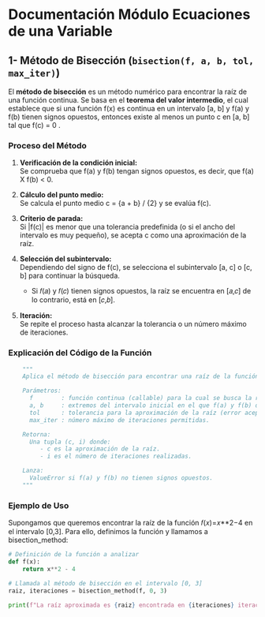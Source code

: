 # Documentación Módulo Ecuaciones de una Variable

## 1- Método de Bisección (`bisection(f, a, b, tol, max_iter)`)

El **método de bisección** es un método numérico para encontrar la raíz de una función continua. Se basa en el **teorema del valor intermedio**, el cual establece que si una función f(x) es continua en un intervalo [a, b] y f(a) y f(b) tienen signos opuestos, entonces existe al menos un punto c en [a, b] tal que f(c) = 0 .

### Proceso del Método

1. **Verificación de la condición inicial:**  
   Se comprueba que f(a) y f(b) tengan signos opuestos, es decir, que f(a) X f(b) < 0.

2. **Cálculo del punto medio:**  
   Se calcula el punto medio c = {a + b} / {2} y se evalúa f(c).

3. **Criterio de parada:**  
   Si |f(c)| es menor que una tolerancia predefinida (o si el ancho del intervalo es muy pequeño), se acepta c como una aproximación de la raíz.

4. **Selección del subintervalo:**  
   Dependiendo del signo de f(c), se selecciona el subintervalo [a, c] o [c, b] para continuar la búsqueda.

    - Si 𝑓(𝑎) y 𝑓(𝑐) tienen signos opuestos, la raíz se encuentra en [𝑎,𝑐] de lo contrario, está en [𝑐,𝑏].

5. **Iteración:**  
   Se repite el proceso hasta alcanzar la tolerancia o un número máximo de iteraciones.

### Explicación del Código de la Función

```python
    """
    Aplica el método de bisección para encontrar una raíz de la función f en el intervalo [a, b].

    Parámetros:
      f        : función continua (callable) para la cual se busca la raíz.
      a, b     : extremos del intervalo inicial en el que f(a) y f(b) deben tener signos opuestos.
      tol      : tolerancia para la aproximación de la raíz (error aceptable).
      max_iter : número máximo de iteraciones permitidas.

    Retorna:
      Una tupla (c, i) donde:
         - c es la aproximación de la raíz.
         - i es el número de iteraciones realizadas.

    Lanza:
      ValueError si f(a) y f(b) no tienen signos opuestos.
    """
```
### Ejemplo de Uso
Supongamos que queremos encontrar la raíz de la función 𝑓(𝑥)=𝑥**2−4 en el intervalo [0,3]. Para ello, definimos la función y llamamos a bisection_method:

```python
# Definición de la función a analizar
def f(x):
    return x**2 - 4

# Llamada al método de bisección en el intervalo [0, 3]
raiz, iteraciones = bisection_method(f, 0, 3)

print(f"La raíz aproximada es {raiz} encontrada en {iteraciones} iteraciones.")
```